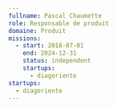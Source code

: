 ```yaml
---
fullname: Pascal Chaumette
role: Responsable de produit
domaine: Produit
missions:
  - start: 2018-07-01
    end: 2024-12-31
    status: independent
    startups:
      - diagoriente
startups:
  - diagoriente
---
```

